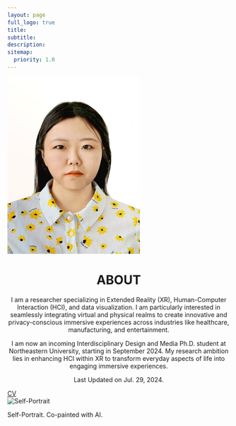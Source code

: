 ```yaml
---
layout: page
full_logo: true
title: 
subtitle: 
description:  
sitemap:
  priority: 1.0
---
```

 <img src="assets/img/photo.jpg" alt="Your Name" style="width: 300px; height: 400px;">
<h1 align="center">ABOUT</h1>

<p align="center">
I am a researcher specializing in Extended Reality (XR), Human-Computer Interaction (HCI), and data visualization. I am particularly interested in seamlessly integrating virtual and physical realms to create innovative and privacy-conscious immersive experiences across industries like healthcare, manufacturing, and entertainment.
</p>

<p align="center">
I am now an incoming Interdisciplinary Design and Media Ph.D. student at Northeastern University, starting in September 2024. My research ambition lies in enhancing HCI within XR to transform everyday aspects of life into engaging immersive experiences.
</p>

<p align="center">
Last Updated on Jul. 29, 2024.
</p>

<body>
    <div class="container">
        <div class="social-icons">
            <a href="assets/cv_shiqiyu_20240604.pdf" class="icon">CV</a>
        </div>
        <img src="path_to_your_image.jpg" alt="Self-Portrait" class="profile-image">
        <p class="caption">Self-Portrait. Co-painted with AI.</p>
    </div>
</body>
</html>



<br>
<br>
<br>
<br>
<br>
<br>
<br>
